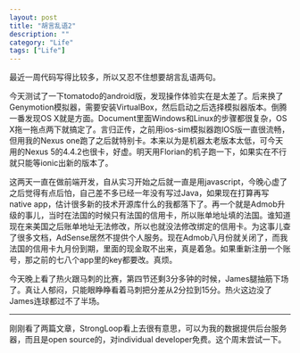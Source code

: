 ```yaml
---
layout: post
title: "胡言乱语2"
description: ""
category: "Life"
tags: ["Life"]
---
```


最近一周代码写得比较多，所以又忍不住想要胡言乱语两句。

今天测试了一下tomatodo的android版，发现操作体验实在是太差了。后来换了Genymotion模拟器，需要安装VirtualBox，然后启动之后选择模拟器版本。倒腾一番发现OS X就是方面。Document里面Windows和Linux的步骤都很复杂，OS X拖一拖点两下就搞定了。言归正传，之前用ios-sim模拟器跑IOS版一直很流畅，但用我的Nexus one跑了之后就特别卡。本来以为是机器太老版本太低，可今天用的Nexus 5的4.4.2也很卡，好虚。明天用Florian的机子跑一下，如果实在不行就只能等ionic出新的版本了。

这两天一直在做前端开发，自从实习开始之后就一直是用javascript，今晚心虚了之后觉得有点后怕，自己差不多已经一年没有写过Java，如果现在打算再写native app，估计很多新的技术开源库什么的我都落下了。再一个就是Admob升级的事儿，当时在法国的时候只有法国的信用卡，所以账单地址填的法国。谁知道现在来美国之后账单地址无法修改，所以也就没法修改绑定的信用卡。为这事儿查了很多文档，AdSense居然不提供个人服务。现在Admob八月份就关闭了，而我法国的信用卡九月份到期，里面的现金取不出来，真是着急。如果重新注册一个账号，那之前的七八个app里的key都要改。真烦。

今天晚上看了热火跟马刺的比赛，第四节还剩3分多钟的时候，James腿抽筋下场了。真让人郁闷，只能眼睁睁看着马刺把分差从2分拉到15分。热火这边没了James连球都过不了半场。

******

刚刚看了两篇文章，StrongLoop看上去很有意思，可以为我的数据提供后台服务器，而且是open source的，对individual developer免费。这个周末尝试一下。


